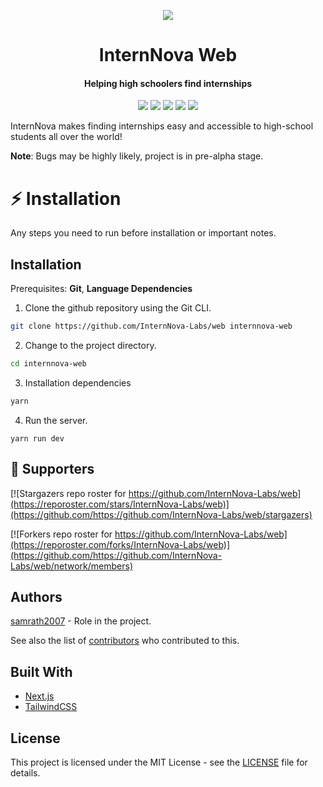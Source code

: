 <p align="center">
  <img src="https://www.internnova.co/assets/img/logo.png">
</p>

<h1 align="center">InternNova Web</h1>
<h4 align="center">
Helping high schoolers find internships</h1>
<p align="center">
  <img src="https://img.shields.io/badge/version-1.0.0--beta-green"> <img src="https://img.shields.io/github/license/InternNova-Labs/web"> <img src="https://img.shields.io/tokei/lines/github/InternNova-Labs/web?label=lines%20of%20code"> <img src="https://img.shields.io/github/languages/top/InternNova-Labs/web">
  <img src="https://img.shields.io/github/repo-size/InternNova-Labs/web">
</p>

InternNova makes finding internships easy and accessible to high-school students all over the world!

**Note**: Bugs may be highly likely, project is in pre-alpha stage.

# :zap: Installation

Any steps you need to run before installation or important notes.

## Installation

Prerequisites: **Git**, **Language Dependencies**

1. Clone the github repository using the Git CLI.

```sh
git clone https://github.com/InternNova-Labs/web internnova-web
```

2. Change to the project directory.

```sh
cd internnova-web
```

3. Installation dependencies

```sh
yarn
```

4. Run the server.

```
yarn run dev
```

## :clap: Supporters

[![Stargazers repo roster for https://github.com/InternNova-Labs/web](https://reporoster.com/stars/InternNova-Labs/web)](https://github.com/https://github.com/InternNova-Labs/web/stargazers)

[![Forkers repo roster for https://github.com/InternNova-Labs/web](https://reporoster.com/forks/InternNova-Labs/web)](https://github.com/https://github.com/InternNova-Labs/web/network/members)

## Authors

[samrath2007](https://github.com/samrath2007) - Role in the project.

See also the list of [contributors](https://github.com/web/contributors) who contributed to this.

## Built With

- [Next.js](https://nextjs.org)
- [TailwindCSS](https://tailwindcss.com)

## License

This project is licensed under the MIT License - see the [LICENSE](LICENSE) file for details.
